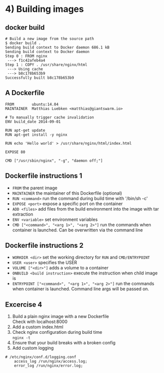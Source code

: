 # 4) Building images


## docker build

```
# Build a new image from the source path
$ docker build .
Sending build context to Docker daemon 686.1 kB
Sending build context to Docker daemon
Step 0 : FROM nginx
 ---> f1c42afeb4a4
Step 1 : COPY . /usr/share/nginx/html
 ---> Using cache
 ---> b8c178b653b9
Successfully built b8c178b653b9
```


## A Dockerfile
```
FROM        ubuntu:14.04
MAINTAINER  Matthias Luebken <matthias@giantswarm.io>

# To manually trigger cache invalidation
ENV build_date 2014-09-01

RUN apt-get update
RUN apt-get install -y nginx

RUN echo 'Hello world' > /usr/share/nginx/html/index.html

EXPOSE 80

CMD ["/usr/sbin/nginx", "-g", "daemon off;"]
```


## Dockerfile instructions 1

* `FROM` the parent image
* `MAINTAINER` the maintainer of this Dockerfile (optional)
* `RUN <command>` run the command during build time with '/bin/sh -c'
* `EXPOSE <port>` expose a specific port on the container
* `ADD <files>` add files from the build environment into the image with tar extraction
* `ENV <variable>` set environment variables
* `CMD ["<command>", "<arg 1>", "<arg 2>"]` run the commands when container is launched. Can be overwritten via the command line


## Dockerfile instructions 2

* `WORKDIR <dir>` set the working directory for `RUN` and `CMD/ENTRYPOINT`
* `USER <user>` specifies the USER 
* `VOLUME ["<dir>"]` adds a volume to a container
* `ONBUILD <build instruction>` execute the instruction when child image is 
* `ENTRYPOINT ["<command>", "<arg 1>", "<arg 2>"]` run the commands when container is launched. Command line args will be passed on.


## Excercise 4

1. Build a plain nginx image with a new Dockerfile<br>
   Check with localhost:8000
2. Add a custom index.html
3. Check nginx configuration during build time <br>
   `nginx -t`
4. Ensure that your build breaks with a broken config
5. Add custom logging<br>
```
# /etc/nginx/conf.d/logging.conf
    access_log /run/nginx/access.log;
    error_log /run/nginx/error.log;
```

<!--
Solution:

# Dockerfile
FROM nginx
ADD www /var/www/html

RUN nginx -t

ADD ./logging.conf /etc/nginx/conf.d/logging.conf
RUN mkdir /run/nginx

# logging.conf
access_log /run/nginx/access.log;
error_log /run/nginx/error.log;

# www/index.html
Hallo Docker Workshop!
-->
